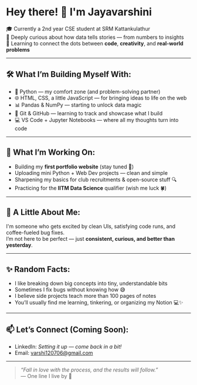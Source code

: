 # Hey there! 👋 I'm Jayavarshini

🎓 Currently a 2nd year CSE student at SRM Kattankulathur  
🔬 Deeply curious about how data tells stories — from numbers to insights  
🧠 Learning to connect the dots between **code**, **creativity**, and **real-world problems**  

---

## 🛠️ What I’m Building Myself With:
- 🐍 Python — my comfort zone (and problem-solving partner)
- 🌐 HTML, CSS, a little JavaScript — for bringing ideas to life on the web
- 📊 Pandas & NumPy — starting to unlock data magic
- 🧰 Git & GitHub — learning to track and showcase what I build
- 💻 VS Code + Jupyter Notebooks — where all my thoughts turn into code

---

## 🚀 What I’m Working On:
- Building my **first portfolio website** (stay tuned 👀)
- Uploading mini Python + Web Dev projects — clean and simple
- Sharpening my basics for club recruitments & open-source stuff 🔍
- Practicing for the **IITM Data Science** qualifier (wish me luck 🍀)

---

## 💬 A Little About Me:
I'm someone who gets excited by clean UIs, satisfying code runs, and coffee-fueled bug fixes.  
I’m not here to be perfect — just **consistent, curious, and better than yesterday**.

---

## ✨ Random Facts:
- I like breaking down big concepts into tiny, understandable bits  
- Sometimes I fix bugs without knowing how 😅  
- I believe side projects teach more than 100 pages of notes  
- You’ll usually find me learning, tinkering, or organizing my Notion 💻✨

---

## 📫 Let’s Connect (Coming Soon):
- LinkedIn: *Setting it up — come back in a bit!*  
- Email: varshi120706@gmail.com

---

> *“Fall in love with the process, and the results will follow.”*  
> — One line I live by 💙
